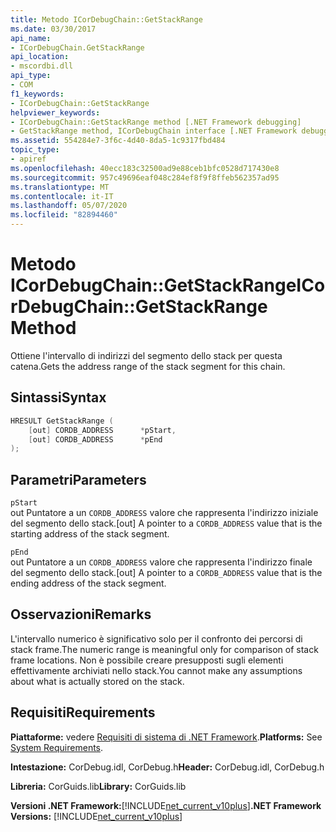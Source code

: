 ```yaml
---
title: Metodo ICorDebugChain::GetStackRange
ms.date: 03/30/2017
api_name:
- ICorDebugChain.GetStackRange
api_location:
- mscordbi.dll
api_type:
- COM
f1_keywords:
- ICorDebugChain::GetStackRange
helpviewer_keywords:
- ICorDebugChain::GetStackRange method [.NET Framework debugging]
- GetStackRange method, ICorDebugChain interface [.NET Framework debugging]
ms.assetid: 554284e7-3f6c-4d40-8da5-1c9317fbd484
topic_type:
- apiref
ms.openlocfilehash: 40ecc183c32500ad9e88ceb1bfc0528d717430e8
ms.sourcegitcommit: 957c49696eaf048c284ef8f9f8ffeb562357ad95
ms.translationtype: MT
ms.contentlocale: it-IT
ms.lasthandoff: 05/07/2020
ms.locfileid: "82894460"
---
```

# <a name="icordebugchaingetstackrange-method"></a><span data-ttu-id="e5b6c-102">Metodo ICorDebugChain::GetStackRange</span><span class="sxs-lookup"><span data-stu-id="e5b6c-102">ICorDebugChain::GetStackRange Method</span></span>
<span data-ttu-id="e5b6c-103">Ottiene l'intervallo di indirizzi del segmento dello stack per questa catena.</span><span class="sxs-lookup"><span data-stu-id="e5b6c-103">Gets the address range of the stack segment for this chain.</span></span>  
  
## <a name="syntax"></a><span data-ttu-id="e5b6c-104">Sintassi</span><span class="sxs-lookup"><span data-stu-id="e5b6c-104">Syntax</span></span>  
  
```cpp  
HRESULT GetStackRange (  
    [out] CORDB_ADDRESS      *pStart,
    [out] CORDB_ADDRESS      *pEnd  
);  
```  
  
## <a name="parameters"></a><span data-ttu-id="e5b6c-105">Parametri</span><span class="sxs-lookup"><span data-stu-id="e5b6c-105">Parameters</span></span>  
 `pStart`  
 <span data-ttu-id="e5b6c-106">out Puntatore a un `CORDB_ADDRESS` valore che rappresenta l'indirizzo iniziale del segmento dello stack.</span><span class="sxs-lookup"><span data-stu-id="e5b6c-106">[out] A pointer to a `CORDB_ADDRESS` value that is the starting address of the stack segment.</span></span>  
  
 `pEnd`  
 <span data-ttu-id="e5b6c-107">out Puntatore a un `CORDB_ADDRESS` valore che rappresenta l'indirizzo finale del segmento dello stack.</span><span class="sxs-lookup"><span data-stu-id="e5b6c-107">[out] A pointer to a `CORDB_ADDRESS` value that is the ending address of the stack segment.</span></span>  
  
## <a name="remarks"></a><span data-ttu-id="e5b6c-108">Osservazioni</span><span class="sxs-lookup"><span data-stu-id="e5b6c-108">Remarks</span></span>  
 <span data-ttu-id="e5b6c-109">L'intervallo numerico è significativo solo per il confronto dei percorsi di stack frame.</span><span class="sxs-lookup"><span data-stu-id="e5b6c-109">The numeric range is meaningful only for comparison of stack frame locations.</span></span> <span data-ttu-id="e5b6c-110">Non è possibile creare presupposti sugli elementi effettivamente archiviati nello stack.</span><span class="sxs-lookup"><span data-stu-id="e5b6c-110">You cannot make any assumptions about what is actually stored on the stack.</span></span>  
  
## <a name="requirements"></a><span data-ttu-id="e5b6c-111">Requisiti</span><span class="sxs-lookup"><span data-stu-id="e5b6c-111">Requirements</span></span>  
 <span data-ttu-id="e5b6c-112">**Piattaforme:** vedere [Requisiti di sistema di .NET Framework](../../get-started/system-requirements.md).</span><span class="sxs-lookup"><span data-stu-id="e5b6c-112">**Platforms:** See [System Requirements](../../get-started/system-requirements.md).</span></span>  
  
 <span data-ttu-id="e5b6c-113">**Intestazione:** CorDebug.idl, CorDebug.h</span><span class="sxs-lookup"><span data-stu-id="e5b6c-113">**Header:** CorDebug.idl, CorDebug.h</span></span>  
  
 <span data-ttu-id="e5b6c-114">**Libreria:** CorGuids.lib</span><span class="sxs-lookup"><span data-stu-id="e5b6c-114">**Library:** CorGuids.lib</span></span>  
  
 <span data-ttu-id="e5b6c-115">**Versioni .NET Framework:**[!INCLUDE[net_current_v10plus](../../../../includes/net-current-v10plus-md.md)]</span><span class="sxs-lookup"><span data-stu-id="e5b6c-115">**.NET Framework Versions:** [!INCLUDE[net_current_v10plus](../../../../includes/net-current-v10plus-md.md)]</span></span>
